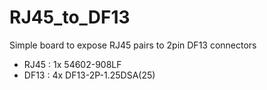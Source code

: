 # RJ45_to_DF13
Simple board to expose RJ45 pairs to 2pin DF13 connectors

* RJ45 : 1x 54602-908LF
* DF13 : 4x DF13-2P-1.25DSA(25)
